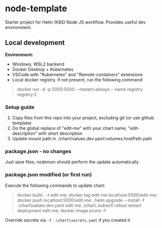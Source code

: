 # node-template
Starter project for Helm (K8S) Node JS workflow. Provides useful dev environment.

## Local development

**Environment:**
- Windows, WSL2 backend
- Docker Desktop + Kubernetes
- VSCode with "Kubernetes" and "Remote-containers" extensions
- Local docker registry. If not present, run the following command:
> docker run -d -p 5000:5000 --restart=always --name registry registry:2

### Setup guide
1. Copy files from this repo into your project, excluding git (or use github template)
2. Do the global replace of "edit-me" with your chart name, "edit-description" with short description
3. Update mount path in ./chart/values.dev.yaml:volumes.hostPath.path

### package.json - no changes
Just save files; nodemon should perform the update automatically

### package.json modified (or first run)
Execute the following commands to update chart:

> docker build . -t edit-me; docker tag edit-me localhost:5000/edit-me;  docker push localhost:5000/edit-me ; helm upgrade --install -f .\chart\values.dev.yaml edit-me ./chart; kubectl rollout restart deployment edit-me; docker image prune -f

Override secrets via `-f .\chart\secrets.yaml` if you created it